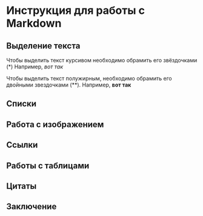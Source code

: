 # Инструкция для работы с Markdown

## Выделение текста
Чтобы выделить текст курсивом необходимо обрамить его звёздочками (*) Например, *вот так*

Чтобы выделить текст полужирным, необходимо обрамить его двойными звездочками (**).
Например, **вот так**
## Списки

## Работа с изображением

## Ссылки

## Работы с таблицами

## Цитаты 

## Заключение
